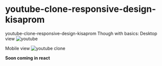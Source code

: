 # youtube-clone-responsive-design-kisaprom
youtube-clone-responsive-design-kisaprom 
Though with basics:
Desktop view
![youtube](https://github.com/WITI-Cohort2/youtube-clone-responsive-design-kisaprom/assets/107610642/e5512823-ce33-4a65-87e5-1c953878f17b)

Mobile view
![youtube clone](https://github.com/WITI-Cohort2/youtube-clone-responsive-design-kisaprom/assets/107610642/6f6a1563-98c7-40a5-8aeb-6a07c2c583d3)

**Soon coming in react**
